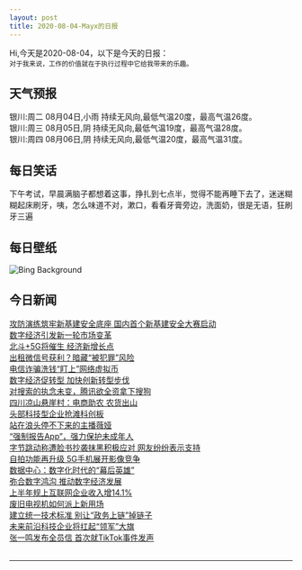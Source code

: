 ```yaml
---
layout: post
title: 2020-08-04-Mayx的日报
---
```


Hi,今天是2020-08-04，以下是今天的日报：<br><small>
对于我来说，工作的价值就在于执行过程中它给我带来的乐趣。</small><!--more-->
## 天气预报
银川:周二 08月04日,小雨 持续无风向,最低气温20度，最高气温26度。<br>银川:周三 08月05日,阴 持续无风向,最低气温19度，最高气温28度。<br>银川:周四 08月06日,阴 持续无风向,最低气温20度，最高气温31度。
## 每日笑话
下午考试，早晨满脑子都想着这事，挣扎到七点半，觉得不能再睡下去了，迷迷糊糊起床刷牙，咦，怎么味道不对，漱口，看看牙膏旁边，洗面奶，很是无语，狂刷牙三遍
## 每日壁纸
![Bing Background](https://cn.bing.com/th?id=OHR.SaguaroLightning_EN-US6580736553_1920x1080.jpg&rf=LaDigue_1920x1080.jpg&pid=hp "Lightning storm in the Tortolita Mountain foothills, north of Tucson, Arizona, in the Sonoran Desert (© Jack Dykinga/Minden Pictures)")
## 今日新闻

[攻防演练筑牢新基建安全底座 国内首个新基建安全大赛启动](http://it.people.com.cn/n1/2020/0804/c1009-31809326.html)   
[数字经济引发新一轮市场变革](http://it.people.com.cn/n1/2020/0804/c1009-31809074.html)   
[北斗+5G将催生 经济新增长点](http://it.people.com.cn/n1/2020/0804/c1009-31809070.html)   
[出租微信号获利？暗藏“被犯罪”风险](http://it.people.com.cn/n1/2020/0804/c1009-31809122.html)   
[电信诈骗洗钱“盯上”网络虚拟币](http://it.people.com.cn/n1/2020/0804/c1009-31809106.html)   
[数字经济促转型 加快创新转型步伐](http://it.people.com.cn/n1/2020/0804/c1009-31809183.html)   
[对搜索的执念未变，腾讯欲全资拿下搜狗](http://it.people.com.cn/n1/2020/0804/c1009-31809173.html)   
[四川凉山悬崖村：电商助农 农货出山](http://it.people.com.cn/n1/2020/0804/c1009-31809184.html)   
[头部科技型企业抢滩科创板](http://it.people.com.cn/n1/2020/0804/c1009-31809073.html)   
[站在浪头停不下来的主播薇娅](http://it.people.com.cn/n1/2020/0804/c1009-31809105.html)   
[“强制报告App”，强力保护未成年人](http://it.people.com.cn/n1/2020/0803/c1009-31807457.html)   
[字节跳动称遭脸书抄袭抹黑积极应对 网友纷纷表示支持](http://it.people.com.cn/n1/2020/0803/c1009-31807491.html)   
[自拍功能再升级 5G手机展开影像竞争](http://it.people.com.cn/n1/2020/0804/c1009-31809156.html)   
[数据中心：数字化时代的“幕后英雄”](http://it.people.com.cn/n1/2020/0803/c1009-31807550.html)   
[弥合数字鸿沟 推动数字经济发展](http://it.people.com.cn/n1/2020/0804/c1009-31809129.html)   
[上半年规上互联网企业收入增14.1%](http://it.people.com.cn/n1/2020/0803/c1009-31807551.html)   
[废旧电视机如何派上新用场](http://it.people.com.cn/n1/2020/0803/c1009-31807560.html)   
[建立统一技术标准 别让“政务上链”掉链子](http://it.people.com.cn/n1/2020/0804/c1009-31809014.html)   
[未来前沿科技企业将扛起“领军”大旗](http://it.people.com.cn/n1/2020/0804/c1009-31809015.html)   
[张一鸣发布全员信 首次就TikTok事件发声](http://it.people.com.cn/n1/2020/0804/c1009-31809029.html)   
<br />

***

<small></small>
